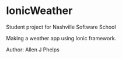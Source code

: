# IonicWeather
Student project for Nashville Software School

Making a weather app using Ionic framework.

Author: Allen J Phelps
